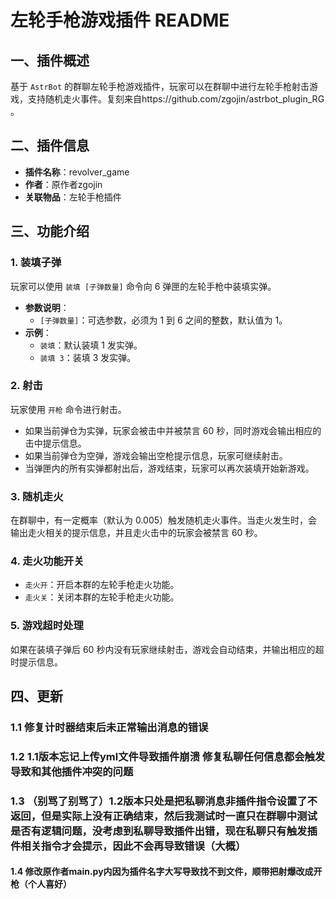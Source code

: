 # 左轮手枪游戏插件 README

## 一、插件概述
基于 `AstrBot` 的群聊左轮手枪游戏插件，玩家可以在群聊中进行左轮手枪射击游戏，支持随机走火事件。复刻来自https://github.com/zgojin/astrbot_plugin_RG 。

## 二、插件信息
- **插件名称**：revolver_game
- **作者**：原作者zgojin
- **关联物品**：左轮手枪插件

## 三、功能介绍

### 1. 装填子弹
玩家可以使用 `装填 [子弹数量]` 命令向 6 弹匣的左轮手枪中装填实弹。
- **参数说明**：
  - `[子弹数量]`：可选参数，必须为 1 到 6 之间的整数，默认值为 1。
- **示例**：
  - `装填`：默认装填 1 发实弹。
  - `装填 3`：装填 3 发实弹。

### 2. 射击
玩家使用 `开枪` 命令进行射击。
- 如果当前弹仓为实弹，玩家会被击中并被禁言 60 秒，同时游戏会输出相应的击中提示信息。
- 如果当前弹仓为空弹，游戏会输出空枪提示信息，玩家可继续射击。
- 当弹匣内的所有实弹都射出后，游戏结束，玩家可以再次装填开始新游戏。

### 3. 随机走火
在群聊中，有一定概率（默认为 0.005）触发随机走火事件。当走火发生时，会输出走火相关的提示信息，并且走火击中的玩家会被禁言 60 秒。

### 4. 走火功能开关
- `走火开`：开启本群的左轮手枪走火功能。
- `走火关`：关闭本群的左轮手枪走火功能。

### 5. 游戏超时处理
如果在装填子弹后 60 秒内没有玩家继续射击，游戏会自动结束，并输出相应的超时提示信息。

## 四、更新
### 1.1 修复计时器结束后未正常输出消息的错误
### 1.2 1.1版本忘记上传yml文件导致插件崩溃 修复私聊任何信息都会触发导致和其他插件冲突的问题
### 1.3 （别骂了别骂了）1.2版本只处是把私聊消息非插件指令设置了不返回，但是实际上没有正确结束，然后我测试时一直只在群聊中测试是否有逻辑问题，没考虑到私聊导致插件出错，现在私聊只有触发插件相关指令才会提示，因此不会再导致错误（大概）
#### 1.4 修改原作者main.py内因为插件名字大写导致找不到文件，顺带把射爆改成开枪（个人喜好）
